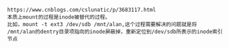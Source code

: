     https://www.cnblogs.com/cslunatic/p/3683117.html
    本质上mount的过程是inode被替代的过程。
    比如，mount -t ext3 /dev/sdb /mnt/alan,这个过程需要解决的问题就是将
    /mnt/alan的dentry目录项指向的inode屏蔽掉，重新定位到/dev/sdb所表示的inode索引节点
